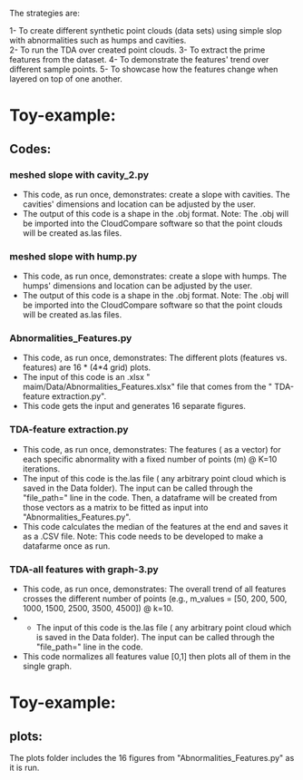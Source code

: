 
The strategies are:

1- To create different synthetic point clouds (data sets) using simple slop with abnormalities such as humps and cavities.  
2- To run the TDA over created point clouds.
3- To extract the prime features from the dataset.
4- To demonstrate the features' trend over different sample points.
5- To showcase how the features change when layered on top of one another.

# Toy-example:

## Codes:

### meshed slope with cavity_2.py
* This code, as run once, demonstrates:
  create a slope with cavities. The cavities' dimensions and location can be adjusted by the user.
* The output of this code is a shape in the .obj format.
Note: The .obj will be imported into the CloudCompare software so that the point clouds will be created as.las files.

### meshed slope with hump.py
* This code, as run once, demonstrates:
  create a slope with humps. The humps' dimensions and location can be adjusted by the user.
* The output of this code is a shape in the .obj format.
Note: The .obj will be imported into the CloudCompare software so that the point clouds will be created as.las files.
  

### Abnormalities_Features.py
* This code, as run once, demonstrates:
  The different plots (features vs. features) are 16 * (4*4 grid) plots.
* The input of this code is an .xlsx " maim/Data/Abnormalities_Features.xlsx" file that comes from the " TDA-feature extraction.py".
* This code gets the input and generates 16 separate figures.


### TDA-feature extraction.py
* This code, as run once, demonstrates:
  The features ( as a vector) for each specific abnormality with a fixed number of points (m) @ K=10 iterations.
* The input of this code is the.las file ( any arbitrary point cloud which is saved in the Data folder). The input can be called through the "file_path=" line in the code.
  Then, a dataframe will be created from those vectors as a matrix to be fitted as input into "Abnormalities_Features.py".
* This code calculates the median of the features at the end and saves it as a .CSV file.
  Note: This code needs to be developed to make a datafarme once as run.   

### TDA-all features with graph-3.py
* This code, as run once, demonstrates:
  The overall trend of all features crosses the different number of points (e.g., m_values = [50, 200, 500, 1000, 1500, 2500, 3500, 4500]) @ k=10.
* * The input of this code is the.las file ( any arbitrary point cloud which is saved in the Data folder). The input can be called through the "file_path=" line in the code.
* This code normalizes all features value [0,1] then plots all of them in the single graph.
  

# Toy-example:

## plots:

The plots folder includes the 16 figures from "Abnormalities_Features.py" as it is run.
 
